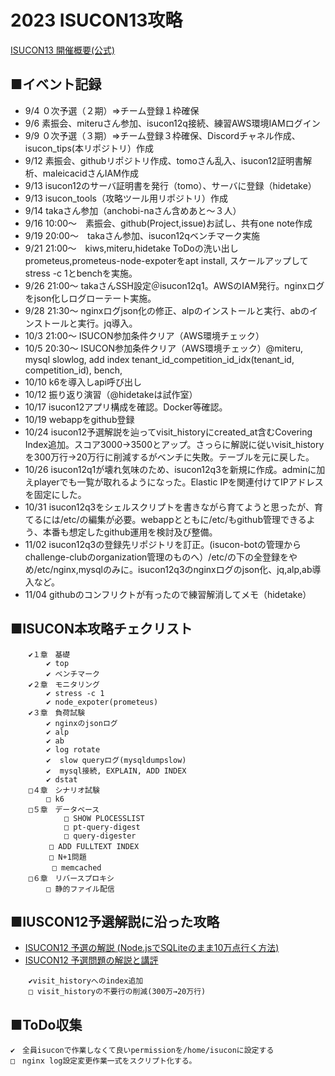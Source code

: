 # 2023 ISUCON13攻略

[ISUCON13 開催概要(公式)](https://isucon.net/archives/57566481.html)

## ■イベント記録  
- 9/4 ０次予選（２期）⇒チーム登録１枠確保
- 9/6 素振会、miteruさん参加、isucon12q接続、練習AWS環境IAMログイン
- 9/9 ０次予選（３期）⇒チーム登録３枠確保、Discordチャネル作成、isucon_tips(本リポジトリ）作成
- 9/12 素振会、githubリポジトリ作成、tomoさん乱入、isucon12証明書解析、maleicacidさんIAM作成
- 9/13 isucon12のサーバ証明書を発行（tomo）、サーバに登録（hidetake）
- 9/13 isucon_tools（攻略ツール用リポジトリ）作成
- 9/14 takaさん参加（anchobi-naさん含めあと～３人）
- 9/16 10:00～　素振会、github(Project,issue)お試し、共有one note作成
- 9/19 20:00～　takaさん参加、isucon12qベンチマーク実施
- 9/21 21:00～　kiws,miteru,hidetake ToDoの洗い出し prometeus,prometeus-node-expoterをapt install, スケールアップしてstress -c 1とbenchを実施。
- 9/26 21:00～ takaさんSSH設定＠isucon12q1。AWSのIAM発行。nginxログをjson化しログローテート実施。
- 9/28 21:30～ nginxログjson化の修正、alpのインストールと実行、abのインストールと実行。jq導入。
- 10/3 21:00～ ISUCON参加条件クリア（AWS環境チェック）
- 10/5 20:30～ ISUCON参加条件クリア（AWS環境チェック）@miteru, mysql slowlog, add index tenant_id_competition_id_idx(tenant_id, competition_id), bench,
- 10/10 k6を導入しapi呼び出し
- 10/12 振り返り演習（@hidetakeは試作室）
- 10/17 isucon12アプリ構成を確認。Docker等確認。
- 10/19 webappをgithub登録
- 10/24 isucon12予選解説を辿ってvisit_historyにcreated_at含むCovering Index追加。スコア3000→3500とアップ。さっらに解説に従いvisit_historyを300万行→20万行に削減するがベンチに失敗。テーブルを元に戻した。
- 10/26 isucon12q1が壊れ気味のため、isucon12q3を新規に作成。adminに加えplayerでも一覧が取れるようになった。Elastic IPを関連付けてIPアドレスを固定にした。
- 10/31 isucon12q3をシェルスクリプトを書きながら育てようと思ったが、育てるには/etc/の編集が必要。webappとともに/etc/もgithub管理できるよう、本番も想定したgithub運用を検討及び整備。
- 11/02 isucon12q3の登録先リポジトリを訂正。(isucon-botの管理からchallenge-clubのorganization管理のものへ）/etc/の下の全登録をやめ/etc/nginx,mysqlのみに。isucon12q3のnginxログのjson化、jq,alp,ab導入など。
- 11/04 githubのコンフリクトが有ったので練習解消してメモ（hidetake）

## ■ISUCON本攻略チェクリスト
```
	✔１章　基礎
		✔ top
		✔ ベンチマーク
	✔２章　モニタリング
		✔ stress -c 1
		✔ node_expoter(prometeus)
  	✔３章　負荷試験
		✔ nginxのjsonログ
		✔ alp
		✔ ab
  		✔ log rotate
		✔  slow queryログ(mysqldumpslow)
		✔  mysql接続, EXPLAIN, ADD INDEX
		✔ dstat
	□４章　シナリオ試験
		□ k6
	□５章　データベース
    		□ SHOW PLOCESSLIST
     		□ pt-query-digest
     		□ query-digester
      　	□ ADD FULLTEXT INDEX
      　	□ N+1問題
    　　	□ memcached
	□６章　リバースプロキシ
		□ 静的ファイル配信
```
## ■IUSCON12予選解説に沿った攻略
- [ISUCON12 予選の解説 (Node.jsでSQLiteのまま10万点行く方法)](https://isucon.net/archives/56842718.html)  
- [ISUCON12 予選問題の解説と講評](https://isucon.net/archives/56850281.html)  
```
	✔visit_historyへのindex追加
	□ visit_historyの不要行の削減(300万→20万行)
```
## ■ToDo収集
    ✔　全員isuconで作業しなくて良いpermissionを/home/isuconに設定する
    □　nginx log設定変更作業一式をスクリプト化する。
